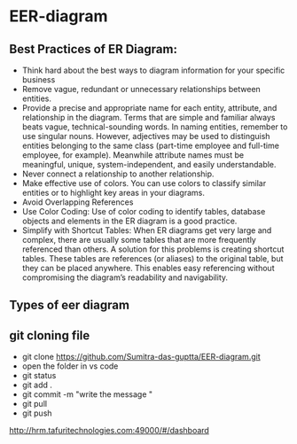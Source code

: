 # EER-diagram

## Best Practices of ER Diagram:
- Think hard about the best ways to diagram information for your specific business
- Remove vague, redundant or unnecessary relationships between entities.
- Provide a precise and appropriate name for each entity, attribute, and relationship in the diagram. Terms that are simple and familiar always beats vague, technical-sounding words. In naming entities, remember to use singular nouns. However, adjectives may be used to distinguish entities belonging to the same class (part-time employee and full-time employee, for example). Meanwhile attribute names must be meaningful, unique, system-independent, and easily understandable.
- Never connect a relationship to another relationship.
- Make effective use of colors. You can use colors to classify similar entities or to highlight key areas in your diagrams.
- Avoid Overlapping References
- Use Color Coding: Use of color coding to identify tables, database objects and elements in the ER diagram is a good practice.
- Simplify with Shortcut Tables: When ER diagrams get very large and complex, there are usually some tables that are more frequently referenced than others. A solution for this problems is creating shortcut tables. These tables are references (or aliases) to the original table, but they can be placed anywhere. This enables easy referencing without compromising the diagram’s readability and navigability.


## Types of eer diagram



## git cloning file 

 - git clone https://github.com/Sumitra-das-guptta/EER-diagram.git
 - open the folder in vs code
 - git status
 - git add .
 - git commit -m "write the message "
 - git pull
 - git push

http://hrm.tafuritechnologies.com:49000/#/dashboard